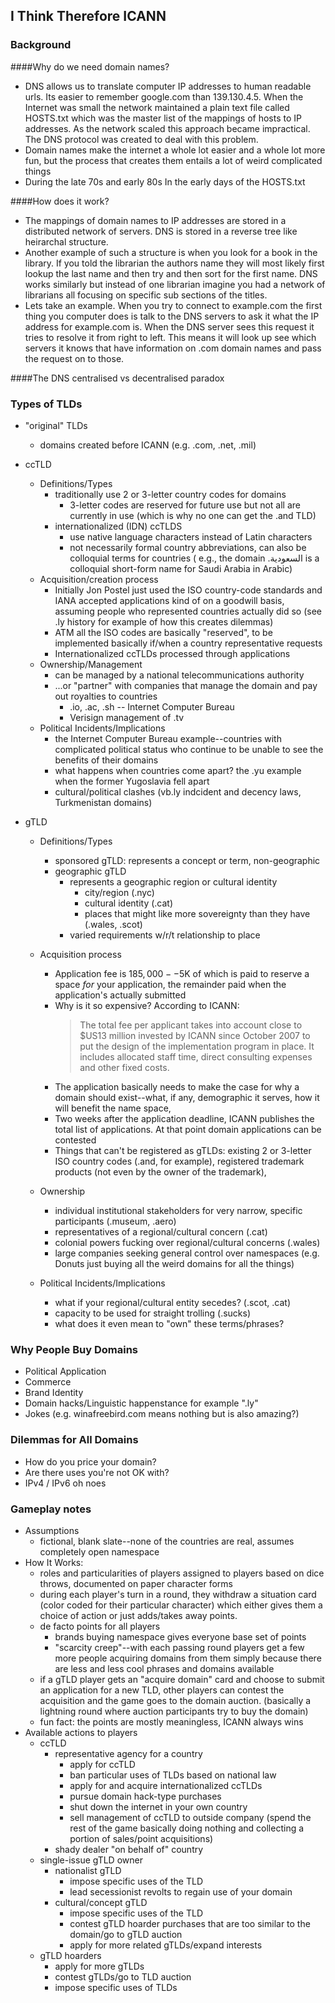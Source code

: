 ## I Think Therefore ICANN

### Background

####Why do we need domain names?

- DNS allows us to translate computer IP addresses to human readable urls. Its easier to remember google.com than 139.130.4.5. When the Internet was small the network maintained a plain text file called HOSTS.txt	which was the master list of the mappings of hosts to IP addresses. As the network scaled this approach became impractical. The DNS protocol was created to deal with this problem.
- Domain names make the internet a whole lot easier and a whole lot more fun, but the process that creates them entails a lot of weird complicated things
- During the late 70s and early 80s In the early days of the HOSTS.txt

####How does it work?

- The mappings of domain names to IP addresses are stored in a distributed network of servers. DNS is stored in a reverse tree like heirarchal structure. 
- Another example of such a structure is when you look for a book in the library. If you told the librarian the authors name they will most likely first lookup the last name and then try and then sort for the first name. DNS works similarly but instead of one librarian imagine you had a network of librarians all focusing on specific sub sections of the titles.
- Lets take an example. When you try to connect to example.com the first thing you computer does is talk to the DNS servers to ask it what the IP address for example.com is. When the DNS server sees this request it tries to resolve it from right to left. This means it will look up see which servers it knows that have information on .com domain names and pass the request on to those. 

####The DNS centralised vs decentralised paradox
<!-- - While TCP/IP is designed to be a decentralised system it is hard for  -->


### Types of TLDs

- "original" TLDs
	- domains created before ICANN (e.g. .com, .net, .mil)

- ccTLD
	- Definitions/Types
		- traditionally use 2 or 3-letter country codes for domains
			- 3-letter codes are reserved for future use but not all are currently in use (which is why no one can get the .and TLD)
		- internationalized (IDN) ccTLDS
			- use native language characters instead of Latin characters
			- not necessarily formal country abbreviations, can also be colloquial terms for countries ( e.g., the domain .السعودية is a colloquial short-form name for Saudi Arabia in Arabic)
	- Acquisition/creation process
		- Initially Jon Postel just used the ISO country-code standards and IANA accepted applications kind of on a goodwill basis, assuming people who represented countries actually did so (see .ly history for example of how this creates dilemmas)
		- ATM all the ISO codes are basically "reserved", to be implemented basically if/when a country representative requests
		- Internationalized ccTLDs processed through applications
	- Ownership/Management
		- can be managed by a national telecommunications authority
		- ...or "partner" with companies that manage the domain and pay out royalties to countries
			- .io, .ac, .sh -- Internet Computer Bureau
			- Verisign management of .tv
	- Political Incidents/Implications
		- the Internet Computer Bureau example--countries with complicated political status who continue to be unable to see the benefits of their domains
		- what happens when countries come apart? the .yu example when the former Yugoslavia fell apart
		- cultural/political clashes (vb.ly indcident and decency laws, Turkmenistan domains)
- gTLD
	- Definitions/Types
		- sponsored gTLD: represents a concept or term, non-geographic  
		- geographic gTLD
			- represents a geographic region or cultural identity
				- city/region (.nyc)
				- cultural identity (.cat)
				- places that might like more sovereignty than they have (.wales, .scot)
			- varied requirements w/r/t relationship to place
	- Acquisition process
		- Application fee is $185,000--$5K of which is paid to reserve a space *for* your application, the remainder paid when the application's actually submitted
		- Why is it so expensive? According to ICANN: 
			> The total fee per applicant takes into account close to $US13 million invested by ICANN since October 2007 to put the design of the implementation program in place. It includes allocated staff time, direct consulting expenses and other fixed costs.
		- The application basically needs to make the case for why a domain should exist--what, if any, demographic it serves, how it will benefit the name space, 
		- Two weeks after the application deadline, ICANN publishes the total list of applications. At that point domain applications can be contested
		- Things that can't be registered as gTLDs: existing 2 or 3-letter ISO country codes (.and, for example), registered trademark products (not even by the owner of the trademark), 

	- Ownership
		- individual institutional stakeholders for very narrow, specific participants (.museum, .aero)
		- representatives of a regional/cultural concern (.cat)
		- colonial powers fucking over regional/cultural concerns (.wales)
		- large companies seeking general control over namespaces (e.g. Donuts just buying all the weird domains for all the things)
	- Political Incidents/Implications
		- what if your regional/cultural entity secedes? (.scot, .cat)
		- capacity to be used for straight trolling (.sucks)
		- what does it even mean to "own" these terms/phrases?

### Why People Buy Domains

- Political Application
- Commerce
- Brand Identity
- Domain hacks/Linguistic happenstance for example ".ly"
- Jokes (e.g. winafreebird.com means nothing but is also amazing?)

### Dilemmas for All Domains

- How do you price your domain?
- Are there uses you're not OK with? 
- IPv4 / IPv6 oh noes

### Gameplay notes

- Assumptions
	- fictional, blank slate--none of the countries are real, assumes completely open namespace
- How It Works: 
	- roles and particularities of players assigned to players based on dice throws, documented on paper character forms
	- during each player's turn in a round, they withdraw a situation card (color coded for their particular character) which either gives them a choice of action or just adds/takes away points. 
	- de facto points for all players
		- brands buying namespace gives everyone base set of points
		- "scarcity creep"--with each passing round players get a few more people acquiring domains from them simply because there are less and less cool phrases and domains available
	- if a gTLD player gets an "acquire domain" card and choose to submit an application for a new TLD, other players can contest the acquisition and the game goes to the domain auction. (basically a lightning round where auction participants try to buy the domain)
	- fun fact: the points are mostly meaningless, ICANN always wins 
- Available actions to players
	- ccTLD
		- representative agency for a country
			- apply for ccTLD
			- ban particular uses of TLDs based on national law
			- apply for and acquire internationalized ccTLDs
			- pursue domain hack-type purchases
			- shut down the internet in your own country
			- sell management of ccTLD to outside company (spend the rest of the game basically doing nothing and collecting a portion of sales/point acquisitions)
		- shady dealer "on behalf of" country
	- single-issue gTLD owner
		- nationalist gTLD
			- impose specific uses of the TLD
			- lead secessionist revolts to regain use of your domain
		- cultural/concept gTLD
			- impose specific uses of the TLD
			- contest gTLD hoarder purchases that are too similar to the domain/go to gTLD auction
			- apply for more related gTLDs/expand interests
	- gTLD hoarders
		- apply for more gTLDs
		- contest gTLDs/go to TLD auction
		- impose specific uses of TLDs 